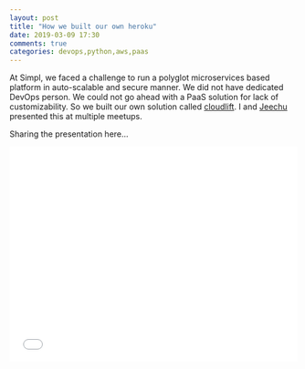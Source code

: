 ```yaml
---
layout: post
title: "How we built our own heroku"
date: 2019-03-09 17:30
comments: true
categories: devops,python,aws,paas
---
```


At Simpl, we faced a challenge to run a polyglot microservices based platform in auto-scalable and secure manner. We did not have dedicated DevOps person. We could not go ahead with a PaaS solution for lack of customizability. So we built our own solution called [cloudlift](https://github.com/GetSimpl/cloudlift). I and [Jeechu](https://www.linkedin.com/in/jeechudeka/) presented this at multiple meetups.

Sharing the presentation here...

<!-- more -->

<div style="left: 0; width: 100%; height: 0; position: relative; padding-bottom: 74.9288%;"><iframe src="//speakerdeck.com/player/b1e4b76e2081438a8d63da5801ca5f34" style="border: 0; top: 0; left: 0; width: 100%; height: 100%; position: absolute;" allowfullscreen scrolling="no" allow="autoplay; encrypted-media"></iframe></div>
